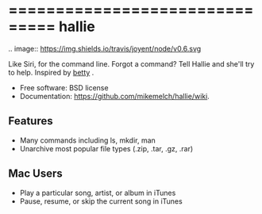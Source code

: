 ===============================
hallie
===============================

.. image:: https://img.shields.io/travis/joyent/node/v0.6.svg


Like Siri, for the command line. Forgot a command? Tell Hallie and she'll try to help. Inspired by [betty](https://github.com/pickhardt/betty) .

* Free software: BSD license
* Documentation: https://github.com/mikemelch/hallie/wiki.

Features
--------

* Many commands including ls, mkdir, man
* Unarchive most popular file types (.zip, .tar, .gz, .rar)


Mac Users
--------

* Play a particular song, artist, or album in iTunes
* Pause, resume, or skip the current song in iTunes
